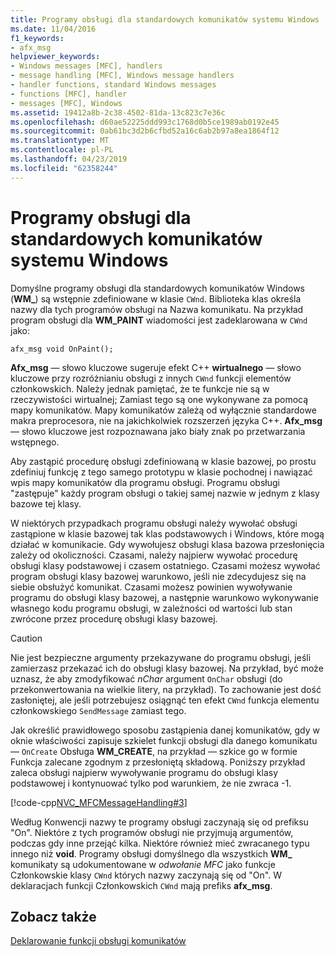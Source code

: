 ```yaml
---
title: Programy obsługi dla standardowych komunikatów systemu Windows
ms.date: 11/04/2016
f1_keywords:
- afx_msg
helpviewer_keywords:
- Windows messages [MFC], handlers
- message handling [MFC], Windows message handlers
- handler functions, standard Windows messages
- functions [MFC], handler
- messages [MFC], Windows
ms.assetid: 19412a8b-2c38-4502-81da-13c823c7e36c
ms.openlocfilehash: d60ae52225ddd993c1768d0b5ce1989ab0192e45
ms.sourcegitcommit: 0ab61bc3d2b6cfbd52a16c6ab2b97a8ea1864f12
ms.translationtype: MT
ms.contentlocale: pl-PL
ms.lasthandoff: 04/23/2019
ms.locfileid: "62358244"
---
```

# <a name="handlers-for-standard-windows-messages"></a>Programy obsługi dla standardowych komunikatów systemu Windows

Domyślne programy obsługi dla standardowych komunikatów Windows (**WM_**) są wstępnie zdefiniowane w klasie `CWnd`. Biblioteka klas określa nazwy dla tych programów obsługi na Nazwa komunikatu. Na przykład program obsługi dla **WM_PAINT** wiadomości jest zadeklarowana w `CWnd` jako:

`afx_msg void OnPaint();`

**Afx_msg** — słowo kluczowe sugeruje efekt C++ **wirtualnego** — słowo kluczowe przy rozróżnianiu obsługi z innych `CWnd` funkcji elementów członkowskich. Należy jednak pamiętać, że te funkcje nie są w rzeczywistości wirtualnej; Zamiast tego są one wykonywane za pomocą mapy komunikatów. Mapy komunikatów zależą od wyłącznie standardowe makra preprocesora, nie na jakichkolwiek rozszerzeń języka C++. **Afx_msg** — słowo kluczowe jest rozpoznawana jako biały znak po przetwarzania wstępnego.

Aby zastąpić procedurę obsługi zdefiniowaną w klasie bazowej, po prostu zdefiniuj funkcję z tego samego prototypu w klasie pochodnej i nawiązać wpis mapy komunikatów dla programu obsługi. Programu obsługi "zastępuje" każdy program obsługi o takiej samej nazwie w jednym z klasy bazowe tej klasy.

W niektórych przypadkach programu obsługi należy wywołać obsługi zastąpione w klasie bazowej tak klas podstawowych i Windows, które mogą działać w komunikacie. Gdy wywołujesz obsługi klasa bazowa przesłonięcia zależy od okoliczności. Czasami, należy najpierw wywołać procedurę obsługi klasy podstawowej i czasem ostatniego. Czasami możesz wywołać program obsługi klasy bazowej warunkowo, jeśli nie zdecydujesz się na siebie obsłużyć komunikat. Czasami możesz powinien wywoływanie programu do obsługi klasy bazowej, a następnie warunkowo wykonywanie własnego kodu programu obsługi, w zależności od wartości lub stan zwrócone przez procedurę obsługi klasy bazowej.

> [!CAUTION]
>  Nie jest bezpieczne argumenty przekazywane do programu obsługi, jeśli zamierzasz przekazać ich do obsługi klasy bazowej. Na przykład, być może uznasz, że aby zmodyfikować *nChar* argument `OnChar` obsługi (do przekonwertowania na wielkie litery, na przykład). To zachowanie jest dość zasłoniętej, ale jeśli potrzebujesz osiągnąć ten efekt `CWnd` funkcja elementu członkowskiego `SendMessage` zamiast tego.

Jak określić prawidłowego sposobu zastąpienia danej komunikatów, gdy w oknie właściwości zapisuje szkielet funkcji obsługi dla danego komunikatu — `OnCreate` Obsługa **WM_CREATE**, na przykład — szkice go w formie Funkcja zalecane zgodnym z przesłoniętą składową. Poniższy przykład zaleca obsługi najpierw wywoływanie programu do obsługi klasy podstawowej i kontynuować tylko pod warunkiem, że nie zwraca -1.

[!code-cpp[NVC_MFCMessageHandling#3](../mfc/codesnippet/cpp/handlers-for-standard-windows-messages_1.cpp)]

Według Konwencji nazwy te programy obsługi zaczynają się od prefiksu "On". Niektóre z tych programów obsługi nie przyjmują argumentów, podczas gdy inne przejąć kilka. Niektóre również mieć zwracanego typu innego niż **void**. Programy obsługi domyślnego dla wszystkich **WM_** komunikaty są udokumentowane w *odwołanie MFC* jako funkcje Członkowskie klasy `CWnd` których nazwy zaczynają się od "On". W deklaracjach funkcji Członkowskich `CWnd` mają prefiks **afx_msg**.

## <a name="see-also"></a>Zobacz także

[Deklarowanie funkcji obsługi komunikatów](../mfc/declaring-message-handler-functions.md)
